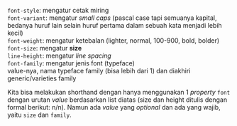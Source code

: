 `font-style`: mengatur cetak miring  
`font-variant`: mengatur *small caps* (pascal case tapi semuanya kapital, bedanya huruf lain selain huruf pertama dalam sebuah kata menjadi lebih kecil)  
`font-weight`: mengatur ketebalan (lighter, normal, 100-900, bold, bolder)  
`font-size`: mengatur **size**  
`line-height`: mengatur *line spacing*  
`font-family`: mengatur jenis font (typeface)  
	value-nya, nama typeface family (bisa lebih dari 1) dan diakhiri generic/varieties family 

Kita bisa melakukan shorthand dengan hanya menggunakan 1 *property* `font` dengan urutan *value* berdasarkan list diatas (size dan height ditulis dengan formal berikut: n/n). Namun ada *value* yang *optional* dan ada yang wajib, yaitu `size` dan `family`.